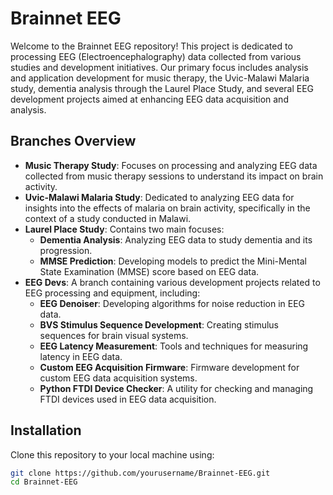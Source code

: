# Brainnet EEG

Welcome to the Brainnet EEG repository! This project is dedicated to processing EEG (Electroencephalography) data collected from various studies and development initiatives. Our primary focus includes analysis and application development for music therapy, the Uvic-Malawi Malaria study, dementia analysis through the Laurel Place Study, and several EEG development projects aimed at enhancing EEG data acquisition and analysis.

## Branches Overview

- **Music Therapy Study**: Focuses on processing and analyzing EEG data collected from music therapy sessions to understand its impact on brain activity.
- **Uvic-Malawi Malaria Study**: Dedicated to analyzing EEG data for insights into the effects of malaria on brain activity, specifically in the context of a study conducted in Malawi.
- **Laurel Place Study**: Contains two main focuses:
  - **Dementia Analysis**: Analyzing EEG data to study dementia and its progression.
  - **MMSE Prediction**: Developing models to predict the Mini-Mental State Examination (MMSE) score based on EEG data.
- **EEG Devs**: A branch containing various development projects related to EEG processing and equipment, including:
  - **EEG Denoiser**: Developing algorithms for noise reduction in EEG data.
  - **BVS Stimulus Sequence Development**: Creating stimulus sequences for brain visual systems.
  - **EEG Latency Measurement**: Tools and techniques for measuring latency in EEG data.
  - **Custom EEG Acquisition Firmware**: Firmware development for custom EEG data acquisition systems.
  - **Python FTDI Device Checker**: A utility for checking and managing FTDI devices used in EEG data acquisition.

## Installation

Clone this repository to your local machine using:

```bash
git clone https://github.com/yourusername/Brainnet-EEG.git
cd Brainnet-EEG
